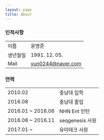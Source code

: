 ```yaml
---
layout: page
title: About
---
```


### 인적사항

|||
|---|---|
|이름|윤명준|
|생년월일|1991. 12. 05.|
|Mail|yun0244@naver.com|

### 연력

|||
|---|---|
|2010.02|충남대 입학|
|2016.08|충남대 졸업|
|2016.01 ~ 2016.06|NHN Ent 인턴|
|2016.08 ~ 2016.11|seqgenesis 사원|
|2017.01 ~|유미테크 사원|

